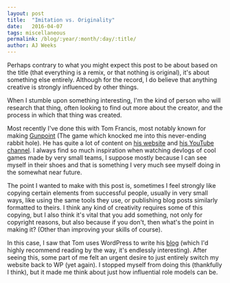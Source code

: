 ```yaml
---
layout: post
title:  "Imitation vs. Originality"
date:   2016-04-07
tags: miscellaneous
permalink: /blog/:year/:month/:day/:title/
author: AJ Weeks
---
```


Perhaps contrary to what you might expect this post to be about based on the title (that everything is a remix, or that nothing is original), it's about something else entirely. Although for the record, I do believe that anything creative is strongly influenced by other things.

When I stumble upon something interesting, I'm the kind of person who will research that thing, often looking to find out more about the creator, and the process in which that thing was created.

Most recently I've done this with Tom Francis, most notably known for making [Gunpoint](http://www.gunpointgame.com/) (The game which knocked me into this never-ending rabbit hole). He has quite a lot of content on [his website](https://www.pentadact.com/) and [his YouTube channel](https://www.youtube.com/user/Pentadact). I always find so much inspiration when watching devlogs of cool games made by very small teams, I suppose mostly because I can see myself in their shoes and that is something I very much see myself doing in the somewhat near future.

The point I wanted to make with this post is, sometimes I feel strongly like copying certain elements from successful people, usually in very small ways, like using the same tools they use, or publishing blog posts similarly formatted to theirs. I think any kind of creativity requires some of this copying, but I also think it's vital that you add something, not only for copyright reasons, but also because if you don't, then what's the point in making it? (Other than improving your skills of course).

In this case, I saw that Tom uses WordPress to write his [blog](https://www.pentadact.com/) (which I'd highly recommend reading by the way, it's endlessly interesting). After seeing this, some part of me felt an urgent desire to just entirely switch my website back to WP (yet again). I stopped myself from doing this (thankfully I think), but it made me think about just how influential role models can be.
